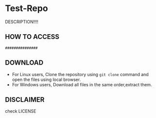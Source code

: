 # Test-Repo
DESCRIPTION!!!!

## HOW TO ACCESS
 
 ```###############```

## DOWNLOAD
- For Linux users, Clone the repository using ``git clone`` command and open the files using local browser. 
- For Windows users, Download all files in the same order,extract them.
 
 ## DISCLAIMER
 check LICENSE
